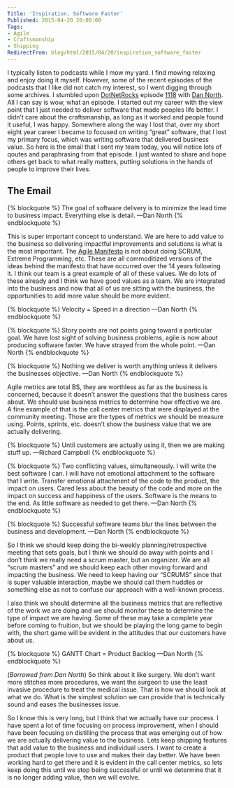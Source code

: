 ```yaml
---
Title: 'Inspiration, Software Faster'
Published: 2015-04-20 20:00:00
Tags:
- Agile
- Craftsmanship
- Shipping
RedirectFrom: blog/html/2015/04/20/inspiration_software_faster
---
```


I typically listen to podcasts while I mow my yard. I find mowing relaxing and enjoy doing it myself. However, some of the recent episodes of the podcasts that I like did not catch my interest, so I went digging through some archives. I stumbled upon [DotNetRocks](http://www.dotnetrocks.com/) episode [1118](http://www.dotnetrocks.com/default.aspx?showNum=1118) with [Dan North](http://dannorth.net/). All I can say is wow, what an episode. I started out my career with the view point that I just needed to deliver software that made peoples life better. I didn’t care about the craftsmanship, as long as it worked and people found it useful, I was happy. Somewhere along the way I lost that, over my short eight year career I became to focused on writing “great” software, that I lost my primary focus, which was writing software that delivered business value. So here is the email that I sent my team today, you will notice lots of qoutes and paraphrasing
from that episode. I just wanted to share and hope others get back to what really matters, putting solutions in the hands of people to improve their lives.

## The Email

{% blockquote %}
The goal of software delivery is to minimize the lead time to business
impact. Everything else is detail.
—Dan North
{% endblockquote %}

This is super important concept to understand. We are here to add value to the business so delivering impactful improvements and solutions is what is the most important. The [Agile Manifesto](http://agilemanifesto.org/) is not about doing SCRUM, Extreme Programming, etc. These are all commoditized versions of the ideas behind the manifesto that have occurred over the 14 years following it. I think our team is a great example of all of these values. We do lots of these already and I think we have good values as a team. We are integrated into the business and now that all of
us are sitting with the business, the opportunities to add more value should be more evident.

{% blockquote %}
Velocity = Speed in a direction
—Dan North
{% endblockquote %}

{% blockquote %}
Story points are not points going toward a particular goal. We have lost
sight of solving business problems, agile is now about producing software
faster. We have strayed from the whole point.
—Dan North
{% endblockquote %}

{% blockquote %}
Nothing we deliver is worth anything unless it delivers the businesses
objective.
—Dan North
{% endblockquote %}

Agile metrics are total BS, they are worthless as far as the business is concerned, because it doesn’t answer the questions that the business cares about. We should use business metrics to determine how effective we are. A fine example of that is the call center metrics that were displayed at the community meeting. Those are the types of metrics we should be measure using.
Points, sprints, etc. doesn’t show the business value that we are actually delivering.

{% blockquote %}
Until customers are actually using it,
then we are making stuff up.
—Richard Campbell
{% endblockquote %}

{% blockquote %}
Two conflicting values, simultaneously. I will write the best software I
can. I will have not emotional attachment to the software that I write.
Transfer emotional attachment of the code to the product, the impact on
users. Cared less about the beauty of the code and more on the impact on
success and happiness of the users. Software is the means to the end.
As little software as needed to get there.
—Dan North
{% endblockquote %}

{% blockquote %}
Successful software teams blur the lines between the business
and development.
—Dan North
{% endblockquote %}

So I think we should keep doing the bi-weekly planning/retrospective meeting that sets goals, but I think we should do away with points and I don’t think we really need a scrum master, but an organizer. We are all “scrum masters” and we should keep each other moving forward and impacting the business. We need to keep having our “SCRUMS” since that is super valuable interaction, maybe we
should call them huddles or something else as not to confuse our approach with a well-known process.

I also think we should determine all the business metrics that are reflective of the work we are doing and we should monitor these to determine the type of impact we are having. Some of these may take a complete year before coming to fruition, but we should be playing the long game to begin with, the short game will be evident in the attitudes that our customers have about us.

{% blockquote %}
GANTT Chart = Product Backlog
—Dan North
{% endblockquote %}

(_Borrowed from Dan North_) So think about it like surgery.  We don’t want more stitches more procedures, we want the surgeon to use the least invasive procedure to treat the medical issue. That is how we should look at what we do. What is the simplest solution we can provide that is technically sound and eases the businesses issue.

So I know this is very long, but I think that we actually have our process. I have spent a lot of time focusing on process improvement, when I should have been focusing on distilling the process that was emerging out of how we are actually delivering value to the business. Lets keep shipping features that add value to the business and individual users. I want to create a product that
people love to use and makes their day better. We have been working hard to get there and it is evident in the call center metrics, so lets keep doing this until we stop being successful or until we determine that it is no longer adding value, then we will evolve.
